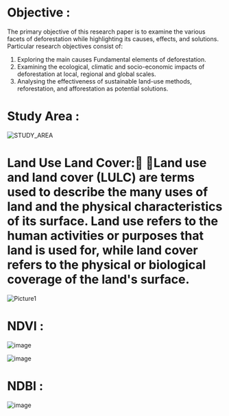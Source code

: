 # Objective :
The primary objective of this research paper is to examine the various facets of deforestation while highlighting its causes, effects, and solutions. Particular research objectives consist of:
1. Exploring the main causes Fundamental elements of deforestation.
2. Examining the ecological, climatic and socio-economic impacts of deforestation at local, regional and global scales.
3. Analysing the effectiveness of sustainable land-use methods, reforestation, and afforestation as potential solutions.
   
# Study Area :

![STUDY_AREA](https://github.com/BanashreeSaren/Mapping-and-Monitoring-Deforestation-with-the-help-of-Google-Earth-Engine/assets/158801637/c2c74eee-712c-40a1-b3f2-3f0715389e03)

# Land Use Land Cover: Land use and land cover (LULC) are terms used to describe the many uses of land and the physical characteristics of its surface. Land use refers to the human activities or purposes that land is used for, while land cover refers to the physical or biological coverage of the land's surface.

![Picture1](https://github.com/BanashreeSaren/Mapping-and-Monitoring-Deforestation-with-the-help-of-Google-Earth-Engine/assets/158801637/b89b47e6-6db5-4ab5-be98-23de29199f8d)

# NDVI :

![image](https://github.com/BanashreeSaren/Mapping-and-Monitoring-Deforestation-with-the-help-of-Google-Earth-Engine/assets/158801637/2c93d77c-2b7e-4ade-be2c-5d80bde5bba6)

![image](https://github.com/BanashreeSaren/Mapping-and-Monitoring-Deforestation-with-the-help-of-Google-Earth-Engine/assets/158801637/57438958-9aca-40d6-985a-c787c71cc7a3)

# NDBI :

![image](https://github.com/BanashreeSaren/Mapping-and-Monitoring-Deforestation-with-the-help-of-Google-Earth-Engine/assets/158801637/0c5288e0-af33-4f27-b6a3-67897b3bf30b)


